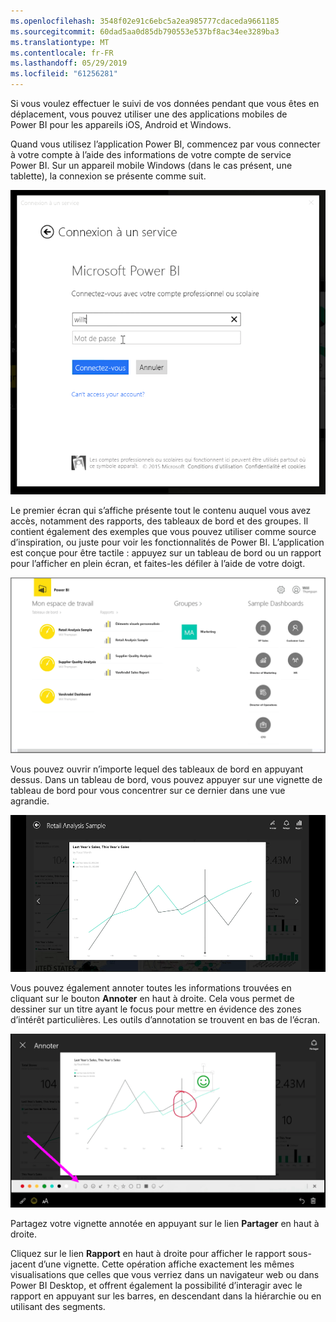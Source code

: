 ```yaml
---
ms.openlocfilehash: 3548f02e91c6ebc5a2ea985777cdaceda9661185
ms.sourcegitcommit: 60dad5aa0d85db790553e537bf8ac34ee3289ba3
ms.translationtype: MT
ms.contentlocale: fr-FR
ms.lasthandoff: 05/29/2019
ms.locfileid: "61256281"
---
```

Si vous voulez effectuer le suivi de vos données pendant que vous êtes en déplacement, vous pouvez utiliser une des applications mobiles de Power BI pour les appareils iOS, Android et Windows.

Quand vous utilisez l’application Power BI, commencez par vous connecter à votre compte à l’aide des informations de votre compte de service Power BI. Sur un appareil mobile Windows (dans le cas présent, une tablette), la connexion se présente comme suit.

![](media/4-4a-power-bi-mobile/4-4a_1.png)

Le premier écran qui s’affiche présente tout le contenu auquel vous avez accès, notamment des rapports, des tableaux de bord et des groupes. Il contient également des exemples que vous pouvez utiliser comme source d’inspiration, ou juste pour voir les fonctionnalités de Power BI. L’application est conçue pour être tactile : appuyez sur un tableau de bord ou un rapport pour l’afficher en plein écran, et faites-les défiler à l’aide de votre doigt.

![](media/4-4a-power-bi-mobile/4-4a_1a.png)

Vous pouvez ouvrir n’importe lequel des tableaux de bord en appuyant dessus. Dans un tableau de bord, vous pouvez appuyer sur une vignette de tableau de bord pour vous concentrer sur ce dernier dans une vue agrandie.

![](media/4-4a-power-bi-mobile/4-4a_2.png)

Vous pouvez également annoter toutes les informations trouvées en cliquant sur le bouton **Annoter** en haut à droite. Cela vous permet de dessiner sur un titre ayant le focus pour mettre en évidence des zones d’intérêt particulières. Les outils d’annotation se trouvent en bas de l’écran.

![](media/4-4a-power-bi-mobile/4-4a_3.png)

Partagez votre vignette annotée en appuyant sur le lien **Partager** en haut à droite.

Cliquez sur le lien **Rapport** en haut à droite pour afficher le rapport sous-jacent d’une vignette. Cette opération affiche exactement les mêmes visualisations que celles que vous verriez dans un navigateur web ou dans Power BI Desktop, et offrent également la possibilité d’interagir avec le rapport en appuyant sur les barres, en descendant dans la hiérarchie ou en utilisant des segments.

